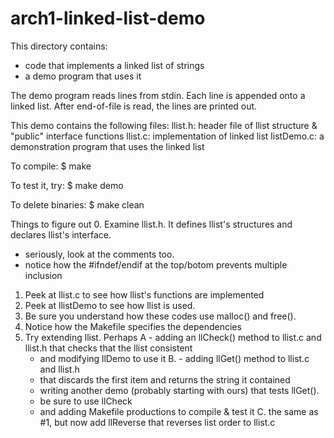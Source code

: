 # arch1-linked-list-demo

This directory contains:
* code that implements a linked list of strings 
* a demo program that uses it

The demo program reads lines from stdin.
Each line is appended onto a linked list.
After end-of-file is read, the lines are printed out.

This demo contains the following files:
 llist.h: header file of llist structure & "public" interface functions
 llist.c: implementation of linked list
 listDemo.c: a demonstration program that uses the linked list
 

To compile:
$ make

To test it, try:
$ make demo

To delete binaries:
$ make clean

Things to figure out
0. Examine llist.h.  It defines llist's structures and declares llist's interface.
  - seriously, look at the comments too.
  - notice how the #ifndef/endif at the top/botom prevents multiple inclusion
1. Peek at llist.c to see how llist's functions are implemented
2. Peek at llistDemo to see how llist is used.
3. Be sure you understand how these codes use malloc() and free().
3. Notice how the Makefile specifies the dependencies 
4. Try extending llist.  Perhaps
 A   - adding an llCheck() method to llist.c and llist.h that checks that the llist consistent
     - and modifying llDemo to use it
 B.  - adding llGet() method to llist.c and llist.h
     - that discards the first item and returns the string it contained
     - writing another demo (probably starting with ours) that tests llGet().
     - be sure to use llCheck
     - and adding Makefile productions to compile & test it
 C. the same as #1, but now add llReverse that reverses list order to llist.c

